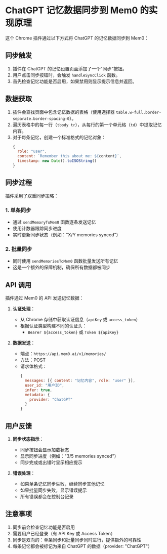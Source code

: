 # ChatGPT 记忆数据同步到 Mem0 的实现原理

这个 Chrome 插件通过以下方式将 ChatGPT 的记忆数据同步到 Mem0：

## 同步触发

1. 插件在 ChatGPT 的记忆设置页面添加了一个"同步"按钮。
2. 用户点击同步按钮时，会触发 `handleSyncClick` 函数。
3. 首先检查记忆功能是否启用，如果禁用则显示提示信息并返回。

## 数据获取

1. 插件会查找页面中包含记忆数据的表格（使用选择器 `table.w-full.border-separate.border-spacing-0`）。
2. 遍历表格中的每一行（`tbody tr`），从每行的第一个单元格（`td`）中提取记忆内容。
3. 对于每条记忆，创建一个标准格式的记忆对象：
   ```javascript
   {
     role: "user",
     content: `Remember this about me: ${content}`,
     timestamp: new Date().toISOString()
   }
   ```

## 同步过程

插件采用了双重同步策略：

### 1. 单条同步
- 通过 `sendMemoryToMem0` 函数逐条发送记忆
- 使用计数器跟踪同步进度
- 实时更新同步状态（例如："X/Y memories synced"）

### 2. 批量同步
- 同时使用 `sendMemoriesToMem0` 函数批量发送所有记忆
- 这是一个额外的保障机制，确保所有数据都被同步

## API 调用

插件通过 Mem0 的 API 发送记忆数据：

1. **认证处理**：
   - 从 Chrome 存储中获取认证信息（`apiKey` 或 `access_token`）
   - 根据认证类型构建不同的认证头：
     - `Bearer ${access_token}` 或 `Token ${apiKey}`

2. **数据发送**：
   - 端点：`https://api.mem0.ai/v1/memories/`
   - 方法：POST
   - 请求体格式：
     ```javascript
     {
       messages: [{ content: "记忆内容", role: "user" }],
       user_id: "用户ID",
       infer: true,
       metadata: {
         provider: "ChatGPT"
       }
     }
     ```

## 用户反馈

1. **同步状态指示**：
   - 同步按钮会显示加载状态
   - 显示同步进度（例如："3/5 memories synced"）
   - 同步完成或出错时显示相应提示

2. **错误处理**：
   - 如果单条记忆同步失败，继续同步其他记忆
   - 如果批量同步失败，显示错误提示
   - 所有错误都会在控制台记录

## 注意事项

1. 同步前会检查记忆功能是否启用
2. 需要用户已经登录（有 API Key 或 Access Token）
3. 同步是双向的：单条同步和批量同步同时进行，提供额外的可靠性
4. 每条记忆都会被标记为来自 ChatGPT 的数据（provider: "ChatGPT"）
